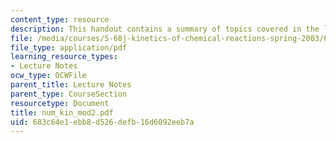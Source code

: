 ```yaml
---
content_type: resource
description: This handout contains a summary of topics covered in the lecture.
file: /media/courses/5-68j-kinetics-of-chemical-reactions-spring-2003/683c64e1ebb8d526defb16d6092eeb7a_num_kin_mod2.pdf
file_type: application/pdf
learning_resource_types:
- Lecture Notes
ocw_type: OCWFile
parent_title: Lecture Notes
parent_type: CourseSection
resourcetype: Document
title: num_kin_mod2.pdf
uid: 683c64e1-ebb8-d526-defb-16d6092eeb7a
---
```

